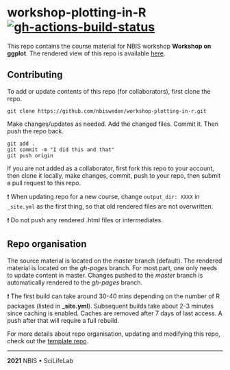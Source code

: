 # workshop-plotting-in-R [![gh-actions-build-status](https://github.com/royfrancis/workshop-template-rmd-ga/workflows/build/badge.svg)](https://github.com/NBISweden/workshop-ggplot/actions?workflow=build)

This repo contains the course material for NBIS workshop **Workshop on ggplot**. The rendered view of this repo is available [here](https://nbisweden.github.io/workshop-plotting-in-r/).

## Contributing

To add or update contents of this repo (for collaborators), first clone the repo.

```
git clone https://github.com/nbisweden/workshop-plotting-in-r.git
```

Make changes/updates as needed. Add the changed files. Commit it. Then push the repo back.

```
git add .
git commit -m "I did this and that"
git push origin
```

If you are not added as a collaborator, first fork this repo to your account, then clone it locally, make changes, commit, push to your repo, then submit a pull request to this repo.

:exclamation: When updating repo for a new course, change `output_dir: XXXX` in `_site.yml` as the first thing, so that old rendered files are not overwritten.

:exclamation: Do not push any rendered .html files or intermediates.

## Repo organisation

The source material is located on the *master* branch (default). The rendered material is located on the *gh-pages* branch. For most part, one only needs to update content in master. Changes pushed to the *master* branch is automatically rendered to the *gh-pages* branch.

:exclamation: The first build can take around 30-40 mins depending on the number of R packages (listed in **_site.yml**). Subsequent builds take about 2-3 minutes since caching is enabled. Caches are removed after 7 days of last access. A push after that will require a full rebuild.

For more details about repo organisation, updating and modifying this repo, check out the [template repo](https://github.com/royfrancis/workshop-template-rmd-ga).



---

**2021** NBIS • SciLifeLab
